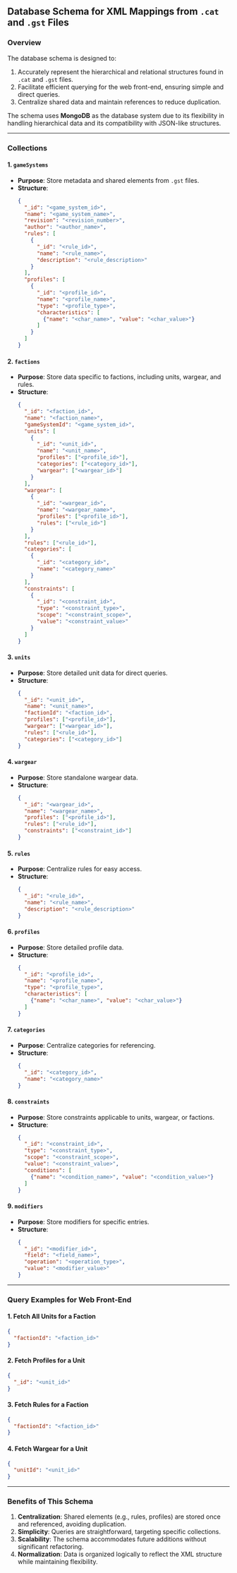 ## Database Schema for XML Mappings from `.cat` and `.gst` Files

### Overview
The database schema is designed to:
1. Accurately represent the hierarchical and relational structures found in `.cat` and `.gst` files.
2. Facilitate efficient querying for the web front-end, ensuring simple and direct queries.
3. Centralize shared data and maintain references to reduce duplication.

The schema uses **MongoDB** as the database system due to its flexibility in handling hierarchical data and its compatibility with JSON-like structures.

---

### Collections

#### 1. `gameSystems`
- **Purpose**: Store metadata and shared elements from `.gst` files.
- **Structure**:
  ```json
  {
    "_id": "<game_system_id>",
    "name": "<game_system_name>",
    "revision": "<revision_number>",
    "author": "<author_name>",
    "rules": [
      {
        "_id": "<rule_id>",
        "name": "<rule_name>",
        "description": "<rule_description>"
      }
    ],
    "profiles": [
      {
        "_id": "<profile_id>",
        "name": "<profile_name>",
        "type": "<profile_type>",
        "characteristics": [
          {"name": "<char_name>", "value": "<char_value>"}
        ]
      }
    ]
  }
  ```

#### 2. `factions`
- **Purpose**: Store data specific to factions, including units, wargear, and rules.
- **Structure**:
  ```json
  {
    "_id": "<faction_id>",
    "name": "<faction_name>",
    "gameSystemId": "<game_system_id>",
    "units": [
      {
        "_id": "<unit_id>",
        "name": "<unit_name>",
        "profiles": ["<profile_id>"],
        "categories": ["<category_id>"],
        "wargear": ["<wargear_id>"]
      }
    ],
    "wargear": [
      {
        "_id": "<wargear_id>",
        "name": "<wargear_name>",
        "profiles": ["<profile_id>"],
        "rules": ["<rule_id>"]
      }
    ],
    "rules": ["<rule_id>"],
    "categories": [
      {
        "_id": "<category_id>",
        "name": "<category_name>"
      }
    ],
    "constraints": [
      {
        "_id": "<constraint_id>",
        "type": "<constraint_type>",
        "scope": "<constraint_scope>",
        "value": "<constraint_value>"
      }
    ]
  }
  ```

#### 3. `units`
- **Purpose**: Store detailed unit data for direct queries.
- **Structure**:
  ```json
  {
    "_id": "<unit_id>",
    "name": "<unit_name>",
    "factionId": "<faction_id>",
    "profiles": ["<profile_id>"],
    "wargear": ["<wargear_id>"],
    "rules": ["<rule_id>"],
    "categories": ["<category_id>"]
  }
  ```

#### 4. `wargear`
- **Purpose**: Store standalone wargear data.
- **Structure**:
  ```json
  {
    "_id": "<wargear_id>",
    "name": "<wargear_name>",
    "profiles": ["<profile_id>"],
    "rules": ["<rule_id>"],
    "constraints": ["<constraint_id>"]
  }
  ```

#### 5. `rules`
- **Purpose**: Centralize rules for easy access.
- **Structure**:
  ```json
  {
    "_id": "<rule_id>",
    "name": "<rule_name>",
    "description": "<rule_description>"
  }
  ```

#### 6. `profiles`
- **Purpose**: Store detailed profile data.
- **Structure**:
  ```json
  {
    "_id": "<profile_id>",
    "name": "<profile_name>",
    "type": "<profile_type>",
    "characteristics": [
      {"name": "<char_name>", "value": "<char_value>"}
    ]
  }
  ```

#### 7. `categories`
- **Purpose**: Centralize categories for referencing.
- **Structure**:
  ```json
  {
    "_id": "<category_id>",
    "name": "<category_name>"
  }
  ```

#### 8. `constraints`
- **Purpose**: Store constraints applicable to units, wargear, or factions.
- **Structure**:
  ```json
  {
    "_id": "<constraint_id>",
    "type": "<constraint_type>",
    "scope": "<constraint_scope>",
    "value": "<constraint_value>",
    "conditions": [
      {"name": "<condition_name>", "value": "<condition_value>"}
    ]
  }
  ```

#### 9. `modifiers`
- **Purpose**: Store modifiers for specific entries.
- **Structure**:
  ```json
  {
    "_id": "<modifier_id>",
    "field": "<field_name>",
    "operation": "<operation_type>",
    "value": "<modifier_value>"
  }
  ```

---

### Query Examples for Web Front-End

#### 1. **Fetch All Units for a Faction**
```json
{
  "factionId": "<faction_id>"
}
```

#### 2. **Fetch Profiles for a Unit**
```json
{
  "_id": "<unit_id>"
}
```

#### 3. **Fetch Rules for a Faction**
```json
{
  "factionId": "<faction_id>"
}
```

#### 4. **Fetch Wargear for a Unit**
```json
{
  "unitId": "<unit_id>"
}
```

---

### Benefits of This Schema
1. **Centralization**: Shared elements (e.g., rules, profiles) are stored once and referenced, avoiding duplication.
2. **Simplicity**: Queries are straightforward, targeting specific collections.
3. **Scalability**: The schema accommodates future additions without significant refactoring.
4. **Normalization**: Data is organized logically to reflect the XML structure while maintaining flexibility.

